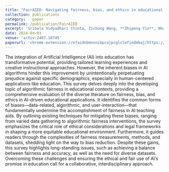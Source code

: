 ```yaml
---
title: "FairAIED: Navigating fairness, bias, and ethics in educational AI applications"
collection: publications
category:   paper
permalink: /publication/FairAIED
excerpt: 'Sribala Vidyadhari Chinta, Zichong Wang, **Zhipeng Yin**, Nhat Hoang, Matthew Gonzalez, Tai Le Quy and Wenbin Zhang'
date: 2024-04-01
venue: 'arXiv:2407.18745'
paperurl: 'chrome-extension://efaidnbmnnnibpcajpcglclefindmkaj/https://arxiv.org/pdf/2407.18745?'
---
```


The integration of Artificial Intelligence (AI) into education has transformative potential, providing tailored learning experiences and creative instructional approaches. However, the inherent biases in AI algorithms hinder this improvement by unintentionally perpetuating prejudice against specific demographics, especially in human-centered applications like education. This survey delves deeply into the developing topic of algorithmic fairness in educational contexts, providing a comprehensive evaluation of the diverse literature on fairness, bias, and ethics in AI-driven educational applications. It identifies the common forms of biases—data-related, algorithmic, and user-interaction—that fundamentally undermine the accomplishment of fairness in AI teaching aids. By outlining existing techniques for mitigating these biases, ranging from varied data gathering to algorithmic fairness interventions, the survey emphasizes the critical role of ethical considerations and legal frameworks in shaping a more equitable educational environment. Furthermore, it guides readers through the complexities of fairness measurements, methods, and datasets, shedding light on the way to bias reduction. Despite these gains, this survey highlights long-standing issues, such as achieving a balance between fairness and accuracy, as well as the need for diverse datasets. Overcoming these challenges and ensuring the ethical and fair use of AI’s promise in education call for a collaborative, interdisciplinary approach.